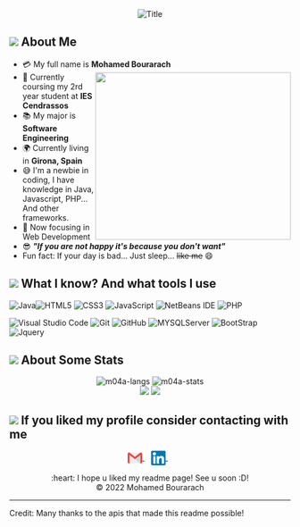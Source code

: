 
<div align="center">
  <img src="https://readme-typing-svg.herokuapp.com?color=%23F70E00&size=40&width=700&height=100&lines=Hello!!+My+name+is+%5B*Encrypted*%5D;Decrypting...;Mohamed++%5E.%5E+You+can+call+me+Moha!+;I+hope+you+like+my+profile+" alt="Title"></img>
</div>


## <img src="https://raw.githubusercontent.com/nixin72/nixin72/master/wave.gif" width="50px"></img> About Me

- :credit_card: My full name is **Mohamed Bourarach** <img src="https://s10.gifyu.com/images/ezgif.com-gif-maker53e4f8ac19491ee4.giff" width="350" height="300" align="right"/>
- :school: Currently coursing my 2rd year student at **IES Cendrassos**
- :books: My major is **Software Engineering**
- :earth_africa: Currently living in **Girona, Spain**
- :sweat_smile: I'm a newbie in coding, I have knowledge in Java, Javascript, PHP... And other frameworks.
- :dart: Now focusing in Web Development
- :sunglasses: ***"If you are not happy it's because you don't want"*** 
- Fun fact: If your day is bad... Just sleep...  <s>like me</s> :smile:

## <img src="https://media2.giphy.com/media/QssGEmpkyEOhBCb7e1/giphy.gif?cid=ecf05e47a0n3gi1bfqntqmob8g9aid1oyj2wr3ds3mg700bl&rid=giphy.gif" width="50px"> What I know? And what tools I use
![Java](https://img.shields.io/badge/java-%23ED8B00.svg?style=for-the-badge&logo=java&logoColor=white)![HTML5](https://img.shields.io/badge/html5-%23E34F26.svg?style=for-the-badge&logo=html5&logoColor=white) ![CSS3](https://img.shields.io/badge/css3-%231572B6.svg?style=for-the-badge&logo=css3&logoColor=white) ![JavaScript](https://img.shields.io/badge/javascript-%23323330.svg?style=for-the-badge&logo=javascript&logoColor=%23F7DF1E) ![NetBeans IDE](https://img.shields.io/badge/NetBeansIDE-1B6AC6.svg?style=for-the-badge&logo=apache-netbeans-ide&logoColor=white)  ![PHP](https://img.shields.io/badge/php-1B6A86.svg?style=for-the-badge&logo=php&logoColor=white)

![Visual Studio Code](https://img.shields.io/badge/Visual%20Studio%20Code-0078d7.svg?style=for-the-badge&logo=visual-studio-code&logoColor=white) ![Git](https://img.shields.io/badge/git-%23F05033.svg?style=for-the-badge&logo=git&logoColor=white) ![GitHub](https://img.shields.io/badge/github-%23121011.svg?style=for-the-badge&logo=github&logoColor=white) ![MYSQLServer](https://img.shields.io/badge/MysqlServer-CC2927?style=for-the-badge&logo=microsoft%20sql%20server&logoColor=white) ![BootStrap](https://img.shields.io/badge/bootstrap-1B6AFF.svg?style=for-the-badge&logo=bootstrap&logoColor=white) ![Jquery](https://img.shields.io/badge/Jquery-183252.svg?style=for-the-badge&logo=jquery&logoColor=yellow)

## <img src="https://media0.giphy.com/media/cNZqrH5IzOG0xrlWks/giphy.gif?cid=ecf05e47map255q427en9uprqc1sb0unjq5k4fnqg5pmhhs4&rid=giphy.gif&ct=s" width="50px"> About Some Stats
<div align="center">
<img height="150em" src="https://github-readme-stats.vercel.app/api/top-langs/?username=m04a&layout=compact&show_icon=true&theme=algolia" alt="m04a-langs"/>
<img height="150em" src="https://github-readme-stats.vercel.app/api/?username=m04a&layout=compact&show_icon=true&theme=algolia" alt="m04a-stats"/>
</div>
<div align="center">
  <img src="http://github-readme-streak-stats.herokuapp.com?user=m04a&theme=algolia&background=0d1117&hide_border=true" />
  <img src="https://activity-graph.herokuapp.com/graph?username=m04a&theme=react-dark"/>
</div>

## <img src='https://raw.githubusercontent.com/ShahriarShafin/ShahriarShafin/main/Assets/handshake.gif' width="80px"> If you liked my profile consider contacting with me
<p align="center">
  <a href="mailto:mohamedbourarach@gmail.com" >
    <img align="center" alt="m04a | Gmail" width="26px" src="https://github.com/SatYu26/SatYu26/blob/master/Assets/Gmail.svg" />
  </a> &nbsp;&nbsp;
  <a href="www.linkedin.com/in/mohamed-bourarach" >
    <img align="center" alt="m04a | Linkedin" width="26px" src="https://github.com/SatYu26/SatYu26/blob/master/Assets/Linkedin.svg" />
  </a> &nbsp;&nbsp;
<p> 

<div align="center">
  :heart: I hope u liked my readme page! See u soon :D!
 <br/>
  &copy; 2022 Mohamed Bourarach
</div>

------

Credit: Many thanks to the apis that made this readme possible!


